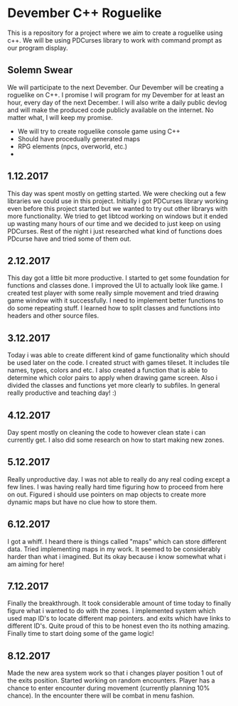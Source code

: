 # Devember C++ Roguelike
This is a repository for a project where we aim to create a roguelike using c++.
We will be using PDCurses library to work with command prompt as our program display.

Solemn Swear
------------
We will participate to the next Devember. 
Our Devember will be creating a roguelike on C++.
I promise I will program for my Devember for at least an hour, every day of the next December.
I will also write a daily public devlog and will make the produced code publicly available on the internet.
No matter what, I will keep my promise. 

* We will try to create roguelike console game using C++
* Should have procedually generated maps
* RPG elements (npcs, overworld, etc.)
* 

1.12.2017
---------
This day was spent mostly on getting started. We were checking out a few libraries we could use in this project.
Initially i got PDCurses library working even before this project started but we wanted to try out other librarys with more functionality.
We tried to get libtcod working on windows but it ended up wasting many hours of our time and we decided to just keep on using PDCurses.
Rest of the night i just researched what kind of functions does PDcurse have and tried some of them out.

2.12.2017
---------
This day got a little bit more productive. 
I started to get some foundation for functions and classes done. I improved the UI to actually look like game.
I created test player with some really simple movement and tried drawing game window with it successfully.
I need to implement better functions to do some repeating stuff.
I learned how to split classes and functions into headers and other source files. 

3.12.2017
---------
Today i was able to create different kind of game functionality which should be used later on the code.
I created struct with games tileset. It includes tile names, types, colors and etc.
I also created a function that is able to determine which color pairs to apply when drawing game screen.
Also i divided the classes and functions yet more clearly to subfiles.
In general really productive and teaching day! :)

4.12.2017
---------
Day spent mostly on cleaning the code to however clean state i can currently get.
I also did some research on how to start making new zones.

5.12.2017
---------
Really unproductive day. I was not able to really do any real coding except a few lines. I was having really hard time figuring how to proceed from here on out.
Figured i should use pointers on map objects to create more dynamic maps but have no clue how to store them.

6.12.2017
---------
I got a whiff. I heard there is things called "maps" which can store different data. Tried implementing maps in my work. It seemed to be considerably harder than what i imagined.
But its okay because i know somewhat what i am aiming for here!

7.12.2017
---------
Finally the breakthrough. It took considerable amount of time today to finally figure what i wanted to do with the zones.
I implemented system which used map ID's to locate different map pointers. and exits which have links to different ID's.
Quite proud of this to be honest even tho its nothing amazing. Finally time to start doing some of the game logic!

8.12.2017
---------
Made the new area system work so that i changes player position 1 out of the exits position. Started working on random encounters.
Player has a chance to enter encounter during movement (currently planning 10% chance). In the encounter there will be combat in menu fashion.
